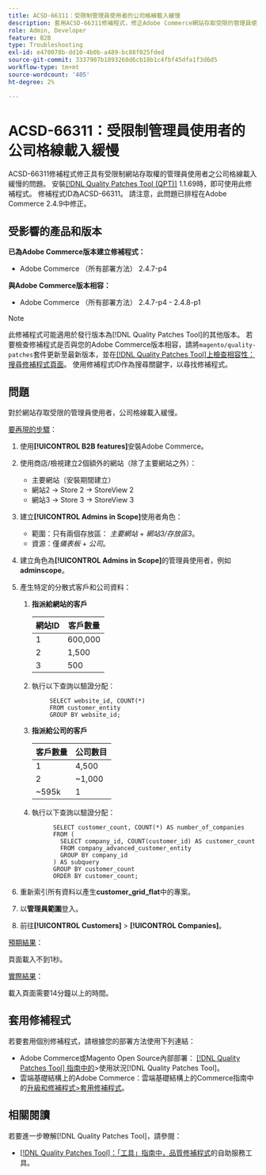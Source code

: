 ```yaml
---
title: ACSD-66311：受限制管理員使用者的公司格線載入緩慢
description: 套用ACSD-66311修補程式，修正Adobe Commerce網站存取受限的管理員使用者公司格線載入緩慢的問題。
role: Admin, Developer
feature: B2B
type: Troubleshooting
exl-id: e470078b-dd10-4b0b-a489-bc88f025fded
source-git-commit: 3337907b1893260d6cb18b1c4fbf45dfa1f3d6d5
workflow-type: tm+mt
source-wordcount: '405'
ht-degree: 2%

---
```


# ACSD-66311：受限制管理員使用者的公司格線載入緩慢

ACSD-66311修補程式修正具有受限制網站存取權的管理員使用者之公司格線載入緩慢的問題。 安裝[[!DNL Quality Patches Tool (QPT)]](/help/tools/quality-patches-tool/quality-patches-tool-to-self-serve-quality-patches.md) 1.1.69時，即可使用此修補程式。 修補程式ID為ACSD-66311。 請注意，此問題已排程在Adobe Commerce 2.4.9中修正。

## 受影響的產品和版本

**已為Adobe Commerce版本建立修補程式：**

* Adobe Commerce （所有部署方法） 2.4.7-p4

**與Adobe Commerce版本相容：**

* Adobe Commerce （所有部署方法） 2.4.7-p4 - 2.4.8-p1

>[!NOTE]
>
>此修補程式可能適用於發行版本為[!DNL Quality Patches Tool]的其他版本。 若要檢查修補程式是否與您的Adobe Commerce版本相容，請將`magento/quality-patches`套件更新至最新版本，並在[[!DNL Quality Patches Tool]上檢查相容性：搜尋修補程式頁面](https://experienceleague.adobe.com/tools/commerce-quality-patches/index.html?lang=zh-Hant)。 使用修補程式ID作為搜尋關鍵字，以尋找修補程式。

## 問題

對於網站存取受限的管理員使用者，公司格線載入緩慢。

<u>要再現的步驟</u>：

1. 使用&#x200B;**[!UICONTROL B2B features]**&#x200B;安裝Adobe Commerce。
1. 使用商店/檢視建立2個額外的網站（除了主要網站之外）：
   * 主要網站（安裝期間建立）
   * 網站2 → Store 2 → StoreView 2
   * 網站3 → Store 3 → StoreView 3
1. 建立&#x200B;**[!UICONTROL Admins in Scope]**&#x200B;使用者角色：
   * 範圍：只有兩個存放區： *主要網站* + *網站3/存放區3*。
   * 資源：僅&#x200B;*儀表板* + *公司*。
1. 建立角色為&#x200B;**[!UICONTROL Admins in Scope]**&#x200B;的管理員使用者，例如&#x200B;**adminscope**。
1. 產生特定的分散式客戶和公司資料：
   1. **指派給網站的客戶**

      | 網站ID | 客戶數量 |
      |------------|---------------------|
      | 1 | 600,000 |
      | 2 | 1,500 |
      | 3 | 500 |

   1. 執行以下查詢以驗證分配：

      ```
           SELECT website_id, COUNT(*) 
           FROM customer_entity 
           GROUP BY website_id; 
      ```

   1. **指派給公司的客戶**

      | 客戶數量 | 公司數目 |
      |---------------------|---------------------|
      | 1 | 4,500 |
      | 2 | ~1,000 |
      | ~595k | 1 |

   1. 執行以下查詢以驗證分配：

      ```
            SELECT customer_count, COUNT(*) AS number_of_companies
            FROM (
              SELECT company_id, COUNT(customer_id) AS customer_count
              FROM company_advanced_customer_entity
              GROUP BY company_id
            ) AS subquery
            GROUP BY customer_count
            ORDER BY customer_count; 
      ```

1. 重新索引所有資料以產生&#x200B;**customer_grid_flat**&#x200B;中的專案。
1. 以&#x200B;**管理員範圍**&#x200B;登入。
1. 前往&#x200B;**[!UICONTROL Customers]** > **[!UICONTROL Companies]**。

<u>預期結果</u>：

頁面載入不到1秒。

<u>實際結果</u>：

載入頁面需要14分鐘以上的時間。

## 套用修補程式

若要套用個別修補程式，請根據您的部署方法使用下列連結：

* Adobe Commerce或Magento Open Source內部部署： [[!DNL Quality Patches Tool] 指南中的](/help/tools/quality-patches-tool/usage.md)>使用狀況[!DNL Quality Patches Tool]。
* 雲端基礎結構上的Adobe Commerce：雲端基礎結構上的Commerce指南中的[升級和修補程式>套用修補程式](https://experienceleague.adobe.com/docs/commerce-cloud-service/user-guide/develop/upgrade/apply-patches.html?lang=zh-Hant)。

## 相關閱讀

若要進一步瞭解[!DNL Quality Patches Tool]，請參閱：

* [[!DNL Quality Patches Tool]：「工具」指南中，品質修補程式](/help/tools/quality-patches-tool/quality-patches-tool-to-self-serve-quality-patches.md)的自助服務工具。

